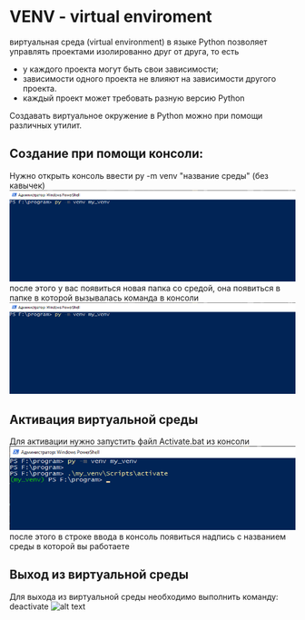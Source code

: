 # VENV - virtual enviroment

виртуальная среда (virtual environment) в языке Python позволяет управлять проектами изолированно друг от друга, то есть
* у каждого проекта могут быть свои зависимости;
* зависимости одного проекта не влияют на зависимости другого проекта.
* каждый проект может требовать разную версию Python

Создавать виртуальное окружение в Python можно при помощи различных утилит.

## Создание при помощи консоли:
Нужно открыть консоль ввести py -m venv "название среды" (без кавычек)
![alt text](./images/VENV1.png)
после этого у вас появиться новая папка со средой, она появиться в папке в которой вызывалась команда в консоли
![alt text](./images/VENV1.png)
## Активация виртуальной среды
Для активации нужно запустить файл Activate.bat из консоли
![alt text](VENV/images/VENV3.png)
после этого в строке ввода в консоль появиться надпись с названием среды в которой вы работаете
## Выход из виртуальной среды
Для выхода из виртуальной среды необходимо выполнить команду: deactivate
![alt text](/images/VENV4.png)
